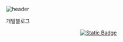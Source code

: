 ![header](https://capsule-render.vercel.app/api?type=waving&color=gradient&height=300&section=header&text=Genius%20PARK&fontSize=90)

 
개발블로그
<center> <a target="_blank" href="https://long-backpackstrap.tistory.com/" rel="noopener noreferrer"><img alt="Static Badge" src="https://img.shields.io/badge/DevBog-f5f0ff">
</a></center>

<!--
**gosjgo/gosjgo** is a ✨ _special_ ✨ repository because its `README.md` (this file) appears on your GitHub profile.

Here are some ideas to get you started:

- 🔭 I’m currently working on ...
- 🌱 I’m currently learning ...
- 👯 I’m looking to collaborate on ...
- 🤔 I’m looking for help with ...
- 💬 Ask me about ...
- 📫 How to reach me: ...
- 😄 Pronouns: ...
- ⚡ Fun fact: ...
-->

